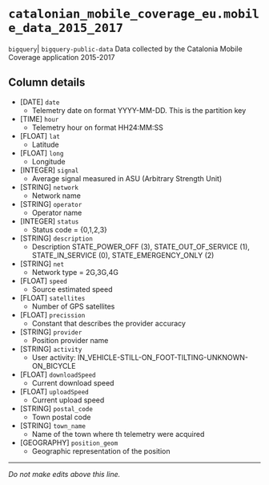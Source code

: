 # `catalonian_mobile_coverage_eu.mobile_data_2015_2017`
`bigquery`| `bigquery-public-data`
Data collected by the Catalonia Mobile Coverage application 2015-2017

## Column details
* [DATE]      `date`
  - Telemetry date on format YYYY-MM-DD. This is the partition key
* [TIME]      `hour`
  - Telemetry hour on format HH24:MM:SS
* [FLOAT]     `lat`
  - Latitude
* [FLOAT]     `long`
  - Longitude
* [INTEGER]   `signal`
  - Average signal measured in ASU (Arbitrary Strength Unit)
* [STRING]    `network`
  - Network name
* [STRING]    `operator`
  - Operator name
* [INTEGER]   `status`
  - Status code = {0,1,2,3}
* [STRING]    `description`
  - Description STATE_POWER_OFF (3), STATE_OUT_OF_SERVICE (1), STATE_IN_SERVICE (0), STATE_EMERGENCY_ONLY (2)
* [STRING]    `net`
  - Network type = 2G,3G,4G
* [FLOAT]     `speed`
  - Source estimated speed
* [FLOAT]     `satellites`
  - Number of GPS satellites
* [FLOAT]     `precission`
  - Constant that describes the provider accuracy
* [STRING]    `provider`
  - Position provider name
* [STRING]    `activity`
  - User activity: IN_VEHICLE-STILL-ON_FOOT-TILTING-UNKNOWN-ON_BICYCLE
* [FLOAT]     `downloadSpeed`
  - Current download speed
* [FLOAT]     `uploadSpeed`
  - Current upload speed
* [STRING]    `postal_code`
  - Town postal code
* [STRING]    `town_name`
  - Name of the town where th telemetry were acquired
* [GEOGRAPHY] `position_geom`
  - Geographic representation of the position

-------------------------------------------------------------------------------
*Do not make edits above this line.*
